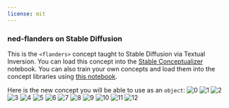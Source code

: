 ```yaml
---
license: mit
---
```

### ned-flanders on Stable Diffusion
This is the `<flanders>` concept taught to Stable Diffusion via Textual Inversion. You can load this concept into the [Stable Conceptualizer](https://colab.research.google.com/github/huggingface/notebooks/blob/main/diffusers/stable_conceptualizer_inference.ipynb) notebook. You can also train your own concepts and load them into the concept libraries using [this notebook](https://colab.research.google.com/github/huggingface/notebooks/blob/main/diffusers/sd_textual_inversion_training.ipynb).

Here is the new concept you will be able to use as an `object`:
![<flanders> 0](https://huggingface.co/sd-concepts-library/ned-flanders/resolve/main/concept_images/5.jpeg)
![<flanders> 1](https://huggingface.co/sd-concepts-library/ned-flanders/resolve/main/concept_images/6.jpeg)
![<flanders> 2](https://huggingface.co/sd-concepts-library/ned-flanders/resolve/main/concept_images/9.jpeg)
![<flanders> 3](https://huggingface.co/sd-concepts-library/ned-flanders/resolve/main/concept_images/3.jpeg)
![<flanders> 4](https://huggingface.co/sd-concepts-library/ned-flanders/resolve/main/concept_images/0.jpeg)
![<flanders> 5](https://huggingface.co/sd-concepts-library/ned-flanders/resolve/main/concept_images/12.jpeg)
![<flanders> 6](https://huggingface.co/sd-concepts-library/ned-flanders/resolve/main/concept_images/2.jpeg)
![<flanders> 7](https://huggingface.co/sd-concepts-library/ned-flanders/resolve/main/concept_images/10.jpeg)
![<flanders> 8](https://huggingface.co/sd-concepts-library/ned-flanders/resolve/main/concept_images/7.jpeg)
![<flanders> 9](https://huggingface.co/sd-concepts-library/ned-flanders/resolve/main/concept_images/1.jpeg)
![<flanders> 10](https://huggingface.co/sd-concepts-library/ned-flanders/resolve/main/concept_images/11.jpeg)
![<flanders> 11](https://huggingface.co/sd-concepts-library/ned-flanders/resolve/main/concept_images/4.jpeg)
![<flanders> 12](https://huggingface.co/sd-concepts-library/ned-flanders/resolve/main/concept_images/8.jpeg)

